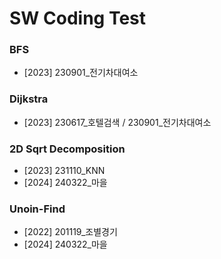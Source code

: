 # SW Coding Test

### BFS

- [2023] 230901_전기차대여소

### Dijkstra

- [2023] 230617_호텔검색 / 230901_전기차대여소

### 2D Sqrt Decomposition

- [2023] 231110_KNN
- [2024] 240322_마을

### Unoin-Find

- [2022] 201119_조별경기
- [2024] 240322_마을